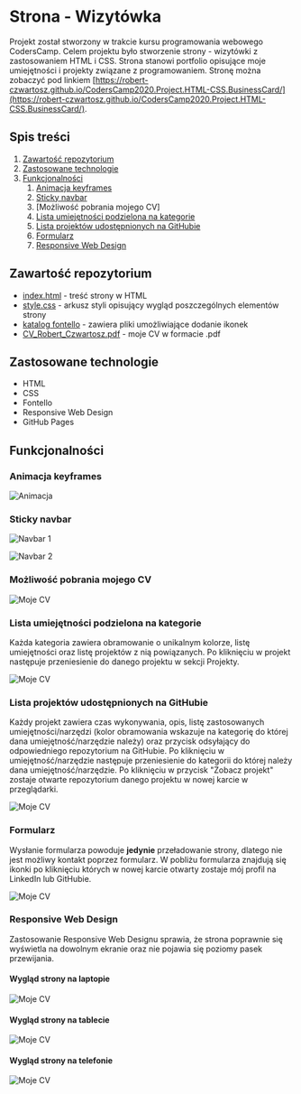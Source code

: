 # Strona - Wizytówka
Projekt został stworzony w trakcie kursu programowania webowego CodersCamp. Celem projektu było stworzenie strony - wizytówki z zastosowaniem HTML i CSS. Strona stanowi portfolio opisujące moje umiejętności i projekty związane z programowaniem. Stronę można zobaczyć pod linkiem [https://robert-czwartosz.github.io/CodersCamp2020.Project.HTML-CSS.BusinessCard/](https://robert-czwartosz.github.io/CodersCamp2020.Project.HTML-CSS.BusinessCard/).

## Spis treści
1. [Zawartość repozytorium](#zawartosc-repozytorium)
2. [Zastosowane technologie](#zastosowane-technologie)
3. [Funkcjonalności](#funkcjonalnosci)
	1. [Animacja keyframes](#Animacja-keyframes)
	1. [Sticky navbar](#Sticky-navbar)
	1. [Możliwość pobrania mojego CV]
	1. [Lista umiejętności podzielona na kategorie](#Lista-umiejetnosci-podzielona-na-kategorie)
	1. [Lista projektów udostępnionych na GitHubie](#Lista-projektow-udostepnionych-na-GitHubie)
	1. [Formularz](#Formularz)
	1. [Responsive Web Design](#Responsive-Web-Design)


## Zawartość repozytorium
* [index.html](index.html) - treść strony w HTML
* [style.css](style.css) - arkusz styli opisujący wygląd poszczególnych elementów strony
* [katalog fontello](fontello) - zawiera pliki umożliwiające dodanie ikonek
* [CV_Robert_Czwartosz.pdf](CV_Robert_Czwartosz.pdf) - moje CV w formacie .pdf

## Zastosowane technologie
* HTML
* CSS
* Fontello
* Responsive Web Design
* GitHub Pages

## Funkcjonalności
### Animacja keyframes

![Animacja](./screenshots/anim.gif)

### Sticky navbar

![Navbar 1](./screenshots/navbar1.png)

![Navbar 2](./screenshots/navbar2.png)

### Możliwość pobrania mojego CV

![Moje CV](./screenshots/cv.jpg)

### Lista umiejętności podzielona na kategorie

Każda kategoria zawiera obramowanie o unikalnym kolorze, listę umiejętności oraz listę projektów z nią powiązanych. Po kliknięciu w projekt następuje przeniesienie do danego projektu w sekcji Projekty.

![Moje CV](./screenshots/skills.jpg)

### Lista projektów udostępnionych na GitHubie

Każdy projekt zawiera czas wykonywania, opis, listę zastosowanych umiejętności/narzędzi (kolor obramowania wskazuje na kategorię do której dana umiejętność/narzędzie należy) oraz przycisk odsyłający do odpowiedniego repozytorium na GitHubie. Po kliknięciu w umiejętność/narzędzie następuje przeniesienie do kategorii do której należy dana umiejętność/narzędzie. Po kliknięciu w przycisk "Zobacz projekt" zostaje otwarte repozytorium danego projektu w nowej karcie w przeglądarki.

![Moje CV](./screenshots/projects.jpg)

### Formularz

Wysłanie formularza powoduje **jedynie** przeładowanie strony, dlatego nie jest możliwy kontakt poprzez formularz. W pobliżu formularza znajdują się ikonki po kliknięciu których w nowej karcie otwarty zostaje mój profil na LinkedIn lub GitHubie.

![Moje CV](./screenshots/form.jpg)

### Responsive Web Design
Zastosowanie Responsive Web Designu sprawia, że strona poprawnie się wyświetla na dowolnym ekranie oraz nie pojawia się poziomy pasek przewijania.
#### Wygląd strony na laptopie

![Moje CV](./screenshots/RWDlaptop.png)

#### Wygląd strony na tablecie

![Moje CV](./screenshots/RWDtablet.png)

#### Wygląd strony na telefonie

![Moje CV](./screenshots/RWDfon.png)
